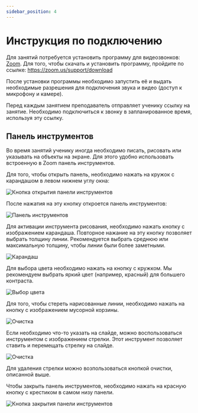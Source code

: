 ```yaml
---
sidebar_position: 4
---
```


# Инструкция по подключению

Для занятий потребуется установить программу для видеозвонков: [Zoom](https://zoom.us). Для того, чтобы скачать и установить программу, пройдите по ссылке: https://zoom.us/support/download

После установки программы необходимо запустить её и выдать необходимые разрешения для подключения звука и видео (доступ к микрофону и камере).

Перед каждым занятием преподаватель отправляет ученику ссылку на занятие. Необходимо подключиться к звонку в запланированное время, используя эту ссылку.

## Панель инструментов

Во время занятий ученику иногда необходимо писать, рисовать или указывать на объекты на экране. Для этого удобно использовать встроенную в Zoom панель инструментов.

Для того, чтобы открыть панель, необходимо нажать на кружок с карандашом в левом нижнем углу окна:

![Кнопка открытия панели инструментов](/img/connection-manual/zoom-toolbar.png)

После нажатия на эту кнопку откроется панель инструментов:

![Панель инструментов](/img/connection-manual/zoom-pointer.png)

Для активации инструмента рисования, необходимо нажать кнопку с изображением карандаша. Повторное нажание на эту кнопку позволяет выбрать толщину линии. Рекомендуется выбрать среднюю или максимальную толщину, чтобы линии были более заметными.

![Карандаш](/img/connection-manual/zoom-pen.png)

Для выбора цвета необходимо нажать на кнопку с кружком. Мы рекомендуем выбрать яркий цвет (например, красный) для большего контраста.

![Выбор цвета](/img/connection-manual/zoom-colors.png)

Для того, чтобы стереть нарисованные линии, необходимо нажать на кнопку с изображением мусорной корзины.

![Очистка](/img/connection-manual/zoom-clear.png)

Если необходимо что-то указать на слайде, можно воспользоваться инструментом с изображением стрелки. Этот инструмент позволяет ставить и перемещать стрелку на слайде.

![Очистка](/img/connection-manual/zoom-arrow.png)

Для удаления стрелки можно возпользоваться кнопкой очистки, описанной выше.

Чтобы закрыть панель инструментов, необходимо нажать на красную кнопку с крестиком в самом низу панели.

![Кнопка закрытия панели инструментов](/img/connection-manual/zoom-close.png)
